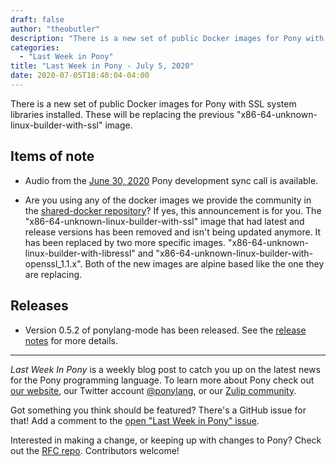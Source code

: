 ```yaml
---
draft: false
author: "theobutler"
description: "There is a new set of public Docker images for Pony with SSL system libraries installed. These will be replacing the previous \"x86-64-unknown-linux-builder-with-ssl\" image."
categories:
  - "Last Week in Pony"
title: "Last Week in Pony - July 5, 2020"
date: 2020-07-05T18:40:04-04:00
---
```


There is a new set of public Docker images for Pony with SSL system libraries installed. These will be replacing the previous "x86-64-unknown-linux-builder-with-ssl" image.
<!--more-->

## Items of note

- Audio from the [June 30, 2020](https://sync-recordings.ponylang.io/r/2020_06_30.m4a) Pony development sync call is available.

- Are you using any of the docker images we provide the community in the [shared-docker repository](https://github.com/ponylang/shared-docker)? If yes, this announcement is for you. The "x86-64-unknown-linux-builder-with-ssl" image that had latest and release versions has been removed and isn't being updated anymore. It has been replaced by two more specific images. "x86-64-unknown-linux-builder-with-libressl" and "x86-64-unknown-linux-builder-with-openssl_1.1.x". Both of the new images are alpine based like the one they are replacing.

## Releases

- Version 0.5.2 of ponylang-mode has been released. See the [release notes](https://github.com/ponylang/ponylang-mode/releases/tag/0.5.2) for more details.

---

_Last Week In Pony_ is a weekly blog post to catch you up on the latest news for the Pony programming language. To learn more about Pony check out [our website](https://ponylang.io), our Twitter account [@ponylang](https://twitter.com/ponylang), or our [Zulip community](https://ponylang.zulipchat.com).

Got something you think should be featured? There's a GitHub issue for that! Add a comment to the [open "Last Week in Pony" issue](https://github.com/ponylang/ponylang.github.io/issues?q=is%3Aissue+is%3Aopen+label%3Alast-week-in-pony).

Interested in making a change, or keeping up with changes to Pony? Check out the [RFC repo](https://github.com/ponylang/rfcs). Contributors welcome!

